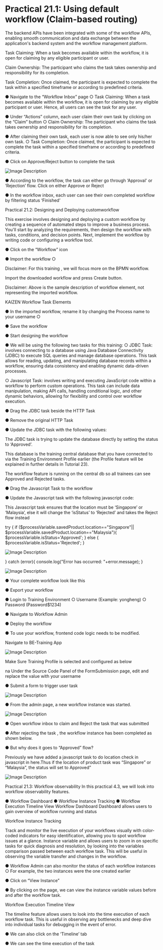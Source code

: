 # Practical 21.1: Using default workflow (Claim-based routing)

The backend APIs have been integrated with some of the workflow APIs, enabling smooth communication and data exchange between the application's backend system and the workflow management platform.

Task Claiming: When a task becomes available within the workflow, it is open for claiming by any eligible participant or user.

Claim Ownership: The participant who claims the task takes ownership and responsibility for its completion.

Task Completion: Once claimed, the participant is expected to complete the task within a specified timeframe or according to predefined criteria.

● Navigate to the “Workflow Inbox” page 
	○ Task Claiming: When a task becomes available within the workflow, it is open 		for claiming by any eligible participant or user. Hence, all users can see the task 		for any user.

● Under “Actions” column, each user claim their own task by clicking on the “Claim” button 	○ Claim Ownership: The participant who claims the task takes ownership and 		responsibility for its completion.







● After claiming their own task, each user is now able to see only his/her own task. 	○ Task Completion: Once claimed, the participant is expected to complete the 		task within a specified timeframe or according to predefined criteria.

● Click on Approve/Reject button to complete the task



![Image Description](./images/image_68.png)





● According to the workflow, the task can either go through ‘Approval' or ‘Rejection’ flow. 	Click on either Approve or Reject

● In the workflow inbox, each user can see their own completed workflow by filtering status 	‘Finished’







Practical 21.2: Designing and Deploying customworkflow

This exercise involves designing and deploying a custom workflow by creating a sequence of automated steps to improve a business process. You'll start by analyzing the requirements, then design the workflow with tasks, conditions, and decision points. Next, implement the workflow by writing code or configuring a workflow tool.

● Click on the “Workflow” icon

● Import the workflow 
	○











Disclaimer: For this training , we will focus more on the BPMN workflow.

Import the downloaded workflow and press Create button.





Disclaimer: Above is the sample description of workflow element, not representing the imported workflow.

KAIZEN Workflow Task Elements

● In the imported workflow, rename it by changing the Process name to your username 	○ <username>





● Save the workflow

● Start designing the workflow





● We will be using the following two tasks for this training: 
	○ JDBC Task: involves connecting to a database using Java Database 
		Connectivity (JDBC) to execute SQL queries and manage database operations. 		This task allows for reading, updating, and manipulating database records within 		a workflow, ensuring data consistency and enabling dynamic data-driven 		processes.

○ Javascript Task: involves writing and executing JavaScript code within a workflow to perform custom operations. This task can include data manipulation, making API calls, handling conditional logic, and other dynamic behaviors, allowing for flexibility and control over workflow execution.







● Drag the JDBC task beside the HTTP Task



● Remove the original HTTP Task

● Update the JDBC task with the following values:





The JDBC task is trying to update the database directly by setting the status to ‘Approved’.

This database is the training central database that you have connected to via the Training Environment Profile earlier (the Profile feature will be explained in further details in Tutorial 23).

The workflow feature is running on the central db so all trainees can see Approved and Rejected tasks.







● Drag the Javascript Task to the workflow



● Update the Javascript task with the following javascript code:





This Javascript task ensures that the location must be ‘Singapore’ or ‘Malaysia’, else it will change the ‘isStatus’ to ‘Rejected’ and takes the Reject flow instead

try {
	 if ($processVariable.savedProduct.location=="Singapore"|| $processVariable.savedProduct.location=="Malaysia"){ 
				$processVariable.isStatus='Approved'; 
	} 
else { 
		$processVariable.isStatus='Rejected'; 
}

![Image Description](./images/image_69.png)

} catch (error){ 
console.log("Error has occurred: "+error.message); }



![Image Description](./images/image_70.png)





● Your complete workflow look like this

● Export your workflow

● Login to Training Environment ○ Username (Example: yongheng) 
○ Password (Password$1234)





● Navigate to Workflow Admin





● Deploy the workflow

● To use your workflow, frontend code logic needs to be modified.

Navigate to BE-Training App







![Image Description](./images/image_71.png)

Make Sure Training Profile is selected and configured as below

na 
Under the Source Code Panel of the FormSubmission page, edit and replace the value with your username





● Submit a form to trigger user task







![Image Description](./images/image_72.png)

● From the admin page, a new workflow instance was started.







![Image Description](./images/image_73.png)

● Open workflow inbox to claim and Reject the task that was submitted















● After rejecting the task , the workflow instance has been completed as shown below.





●  But why does it goes to “Approved” flow?

Previously we have added a javascript task to do location check in javascript in here.Thus if the location of product task was “Singapore” or “Malaysia”, the status will set to Approved”









![Image Description](./images/image_74.png)

Practical 21.3: Workflow observability 
In this practical 4.3, we will look into workflow observability features.

● Workflow Dashboard 
	● Workflow Instance Tracking 
	● Workflow Execution Timeline View 
Workflow Dashboard 
Dashboard allows users to gain overview of workflow running and status





Workflow Instance Tracking

Track and monitor the live execution of your workflows visually with color-coded indicators for easy identification, allowing you to spot workflow issues at a glance. Instance variable  and allows users to zoom in on specific tasks for quick diagnosis and resolution, by looking into the variables comparison passed between each workflow task. This will be useful in observing the variable transfer and changes in the workflow.

● Workflow Admin can also monitor the status of each workflow instances 	○ For example, the two instances were the one created earlier







● Click on “View Instance”

● By clicking on the page, we can view the instance variable values before and after the 	workflow task.

Workflow Execution Timeline View

The timeline feature allows users to look into the time execution of each workflow task. This is useful in observing any bottlenecks and deep dive into individual tasks for debugging in the event of error.

● We can also click on the ‘Timeline’ tab





● We can see the time execution of the task







